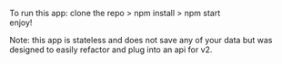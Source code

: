 To run this app:
clone the repo > npm install > npm start  
enjoy!

Note: this app is stateless and does not save any of your data but was designed to easily refactor and plug into an api for v2.
